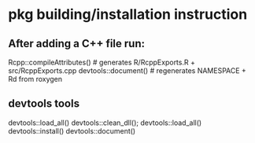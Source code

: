 # pkg building/installation instruction

## After adding a C++ file run:

Rcpp::compileAttributes()  # generates R/RcppExports.R + src/RcppExports.cpp
devtools::document()       # regenerates NAMESPACE + Rd from roxygen


## devtools tools 

devtools::load_all()
devtools::clean_dll(); devtools::load_all()
devtools::install()
devtools::document()



